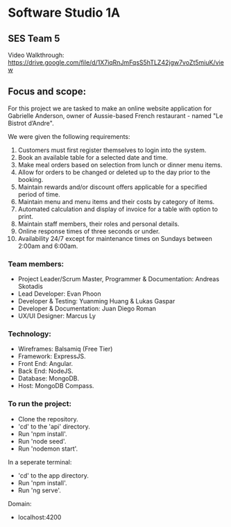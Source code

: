 # Software Studio 1A
## SES Team 5

Video Walkthrough:
https://drive.google.com/file/d/1X7iqRnJmFqsS5hTLZ42jgw7voZt5miuK/view

## Focus and scope:
For this project we are tasked to make an online website application for Gabrielle Anderson, owner of Aussie-based French restaurant - named "Le Bistrot d’Andre".

We were given the following requirements:
1. Customers must first register themselves to login into the system.
2. Book an available table for a selected date and time.
3. Make meal orders based on selection from lunch or dinner menu items. 
4. Allow for orders to be changed or deleted up to the day prior to the booking.
5. Maintain rewards and/or discount offers applicable for a specified period of time.
6. Maintain menu and menu items and their costs by category of items.
7. Automated calculation and display of invoice for a table with option to print.
8. Maintain staff members, their roles and personal details. 
9. Online response times of three seconds or under.
10. Availability 24/7 except for maintenance times on Sundays between 2:00am and 6:00am.

### Team members:
- Project Leader/Scrum Master, Programmer & Documentation: Andreas Skotadis
- Lead Developer: Evan Phoon
- Developer & Testing: Yuanming Huang & Lukas Gaspar
- Developer & Documentation: Juan Diego Roman
- UX/UI Designer: Marcus Ly

### Technology:
- Wireframes: Balsamiq (Free Tier)
- Framework: ExpressJS. 
- Front End: Angular.
- Back End: NodeJS. 
- Database: MongoDB.
- Host: MongoDB Compass.

### To run the project:
- Clone the repository.
- 'cd' to the 'api' directory.
- Run 'npm install'.
- Run 'node seed'.
- Run 'nodemon start'.

In a seperate terminal:
- 'cd' to the app directory.
- Run 'npm install'.
- Run 'ng serve'.

Domain:
- localhost:4200
